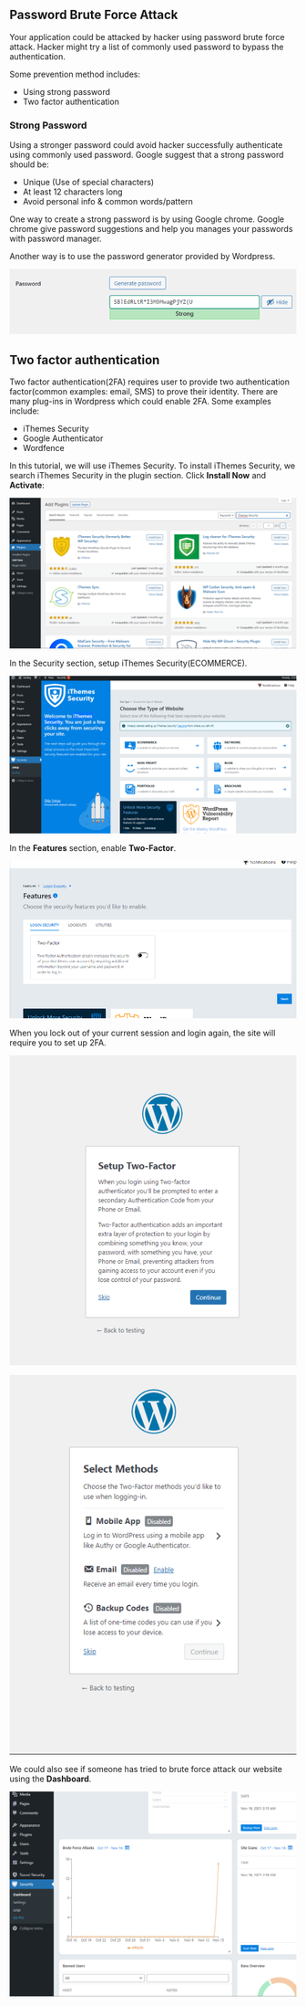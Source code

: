 ## Password Brute Force Attack

Your application could be attacked by hacker using password brute force attack. Hacker might try a list of commonly used password to bypass the authentication.

Some prevention method includes:
- Using strong password
- Two factor authentication

### Strong Password
Using a stronger password could avoid hacker successfully authenticate using commonly used password. Google suggest that a strong password should be:

- Unique (Use of special characters)
- At least 12 characters long
- Avoid personal info & common words/pattern

One way to create a strong password is by using Google chrome. Google chrome give password suggestions and help you manages your passwords with password manager.

Another way is to use the password generator provided by Wordpress.

![pwsuggest](./assets/pwsuggest.png)

## Two factor authentication
Two factor authentication(2FA) requires user to provide two authentication factor(common examples: email, SMS) to prove their identity. There are many plug-ins in Wordpress which could enable 2FA. Some examples include:

- iThemes Security
- Google Authenticator
- Wordfence

In this tutorial, we will use iThemes Security. To install iThemes Security, we search iThemes Security in the plugin section. Click **Install Now** and **Activate**:

![installithemes](./assets/installithemes.png)

In the Security section, setup iThemes Security(ECOMMERCE). 

![ithemesetup](./assets/ithemesetup.png)

In the **Features** section, enable **Two-Factor**.

![enable2f](./assets/enable2f.png)

When you lock out of your current session and login again, the site will require you to set up 2FA.

![2fa1](./assets/2fa1.png)

![2fa2](./assets/2fa2.png)

We could also see if someone has tried to brute force attack our website using the **Dashboard**.

![bruteforce](./assets/bruteforce.png)